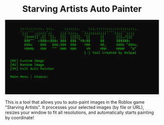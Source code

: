 <div align="center">
    <h1>Starving Artists Auto Painter</h1>
</div>

![Starving Artists Auto Painter](screenshots/main.png)

This is a tool that allows you to auto-paint images in the Roblox game "Starving Artists". It processes your selected images (by file or URL), resizes your window to fit all resolutions, and automatically starts painting by coordinate!
